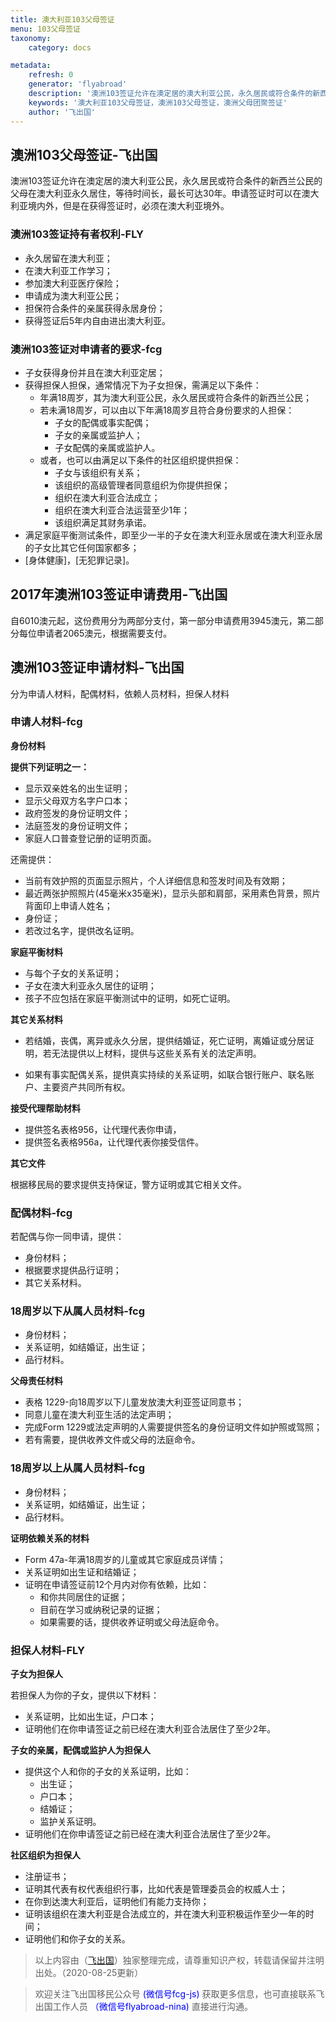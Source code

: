 ```yaml
---
title: 澳大利亚103父母签证
menu: 103父母签证
taxonomy:
    category: docs

metadata:
    refresh: 0
    generator: 'flyabroad'
    description: '澳洲103签证允许在澳定居的澳大利亚公民，永久居民或符合条件的新西兰公民的父母在澳大利亚永久居住，等待时间长，最长可达30年。申请签证时可以在澳大利亚境内外，但是在获得签证时，必须在澳大利亚境外。'
    keywords: '澳大利亚103父母签证，澳洲103父母签证，澳洲父母团聚签证'
    author: '飞出国'
---
```


## 澳洲103父母签证-飞出国

澳洲103签证允许在澳定居的澳大利亚公民，永久居民或符合条件的新西兰公民的父母在澳大利亚永久居住，等待时间长，最长可达30年。申请签证时可以在澳大利亚境内外，但是在获得签证时，必须在澳大利亚境外。

### 澳洲103签证持有者权利-FLY

* 永久居留在澳大利亚；
* 在澳大利亚工作学习；
* 参加澳大利亚医疗保险；
* 申请成为澳大利亚公民；
* 担保符合条件的亲属获得永居身份；
* 获得签证后5年内自由进出澳大利亚。

### 澳洲103签证对申请者的要求-fcg

* 子女获得身份并且在澳大利亚定居；
* 获得担保人担保，通常情况下为子女担保，需满足以下条件：
    * 年满18周岁，其为澳大利亚公民，永久居民或符合条件的新西兰公民；
    * 若未满18周岁，可以由以下年满18周岁且符合身份要求的人担保：
        * 子女的配偶或事实配偶；
        * 子女的亲属或监护人；
        * 子女配偶的亲属或监护人。
    * 或者，也可以由满足以下条件的社区组织提供担保：
        * 子女与该组织有关系；
        * 该组织的高级管理者同意组织为你提供担保；
        * 组织在澳大利亚合法成立；
        * 组织在澳大利亚合法运营至少1年；
        * 该组织满足其财务承诺。
* 满足家庭平衡测试条件，即至少一半的子女在澳大利亚永居或在澳大利亚永居的子女比其它任何国家都多；
* [身体健康]，[无犯罪记录]。

## 2017年澳洲103签证申请费用-飞出国

自6010澳元起，这份费用分为两部分支付，第一部分申请费用3945澳元，第二部分每位申请者2065澳元，根据需要支付。

## 澳洲103签证申请材料-飞出国

分为申请人材料，配偶材料，依赖人员材料，担保人材料

### 申请人材料-fcg

**身份材料**

**提供下列证明之一：**

* 显示双亲姓名的出生证明；
* 显示父母双方名字户口本；
* 政府签发的身份证明文件；
* 法庭签发的身份证明文件；
* 家庭人口普查登记册的证明页面。

还需提供：

* 当前有效护照的页面显示照片，个人详细信息和签发时间及有效期；
* 最近两张护照照片(45毫米x35毫米)，显示头部和肩部，采用素色背景，照片背面印上申请人姓名；
* 身份证；
* 若改过名字，提供改名证明。

**家庭平衡材料**

* 与每个子女的关系证明；
* 子女在澳大利亚永久居住的证明；
* 孩子不应包括在家庭平衡测试中的证明，如死亡证明。

**其它关系材料**

* 若结婚，丧偶，离异或永久分居，提供结婚证，死亡证明，离婚证或分居证明，若无法提供以上材料，提供与这些关系有关的法定声明。

* 如果有事实配偶关系，提供真实持续的关系证明，如联合银行账户、联名账户、主要资产共同所有权。

**接受代理帮助材料**

* 提供签名表格956，让代理代表你申请，
* 提供签名表格956a，让代理代表你接受信件。

**其它文件**

根据移民局的要求提供支持保证，警方证明或其它相关文件。

### 配偶材料-fcg

若配偶与你一同申请，提供：

* 身份材料；
* 根据要求提供品行证明；
* 其它关系材料。

### 18周岁以下从属人员材料-fcg

* 身份材料；
* 关系证明，如结婚证，出生证；
* 品行材料。

**父母责任材料**

* 表格 1229-向18周岁以下儿童发放澳大利亚签证同意书；
* 同意儿童在澳大利亚生活的法定声明；
* 完成Form 1229或法定声明的人需要提供签名的身份证明文件如护照或驾照；
* 若有需要，提供收养文件或父母的法庭命令。

### 18周岁以上从属人员材料-fcg

* 身份材料；
* 关系证明，如结婚证，出生证；
* 品行材料。

**证明依赖关系的材料**

* Form 47a-年满18周岁的儿童或其它家庭成员详情；
* 关系证明如出生证和结婚证；
* 证明在申请签证前12个月内对你有依赖，比如：
    * 和你共同居住的证据；
    * 目前在学习或纳税记录的证据；
    * 如果需要的话，提供收养证明或父母法庭命令。

### 担保人材料-FLY

**子女为担保人**

若担保人为你的子女，提供以下材料：

* 关系证明，比如出生证，户口本；
* 证明他们在你申请签证之前已经在澳大利亚合法居住了至少2年。

**子女的亲属，配偶或监护人为担保人**

* 提供这个人和你的子女的关系证明，比如：
    * 出生证；
    * 户口本；
    * 结婚证；
    * 监护关系证明。
* 证明他们在你申请签证之前已经在澳大利亚合法居住了至少2年。

**社区组织为担保人**

* 注册证书；
* 证明其代表有权代表组织行事，比如代表是管理委员会的权威人士；
* 在你到达澳大利亚后，证明他们有能力支持你；
* 证明该组织在澳大利亚是合法成立的，并在澳大利亚积极运作至少一年的时间；
* 证明他们和你子女的关系。

> 以上内容由（[飞出国](http://www.flyabroad.hk)）独家整理完成，请尊重知识产权，转载请保留并注明出处。（2020-08-25更新）

> 欢迎关注飞出国移民公众号 <font color=Blue>(微信号fcg-js)</font> 获取更多信息，也可直接联系飞出国工作人员 <font color=Blue>（微信号flyabroad-nina)</font> 直接进行沟通。